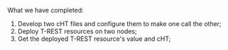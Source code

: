 <!--
 * @Descripttion: 
 * @Author: lzy
 * @Date: 2020-05-21 09:29:04
 * @LastEditors: lzy
 * @LastEditTime: 2020-05-21 17:28:21
--> 

What we have completed:
1. Develop two cHT files and configure them to make one call the other;
2. Deploy T-REST resources on two nodes;
3. Get the deployed T-REST resource's value and cHT;